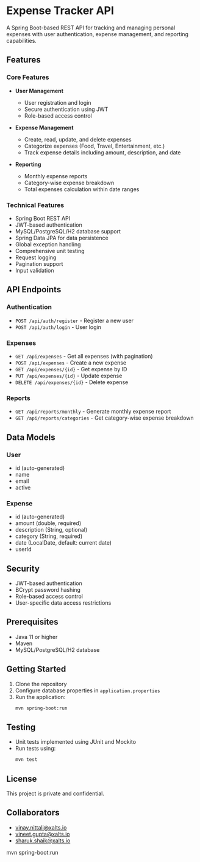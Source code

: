 # Expense Tracker API

A Spring Boot-based REST API for tracking and managing personal expenses with user authentication, expense management, and reporting capabilities.

## Features

### Core Features
- **User Management**
  - User registration and login
  - Secure authentication using JWT
  - Role-based access control

- **Expense Management**
  - Create, read, update, and delete expenses
  - Categorize expenses (Food, Travel, Entertainment, etc.)
  - Track expense details including amount, description, and date

- **Reporting**
  - Monthly expense reports
  - Category-wise expense breakdown
  - Total expenses calculation within date ranges

### Technical Features
- Spring Boot REST API
- JWT-based authentication
- MySQL/PostgreSQL/H2 database support
- Spring Data JPA for data persistence
- Global exception handling
- Comprehensive unit testing
- Request logging
- Pagination support
- Input validation

## API Endpoints

### Authentication
- `POST /api/auth/register` - Register a new user
- `POST /api/auth/login` - User login

### Expenses
- `GET /api/expenses` - Get all expenses (with pagination)
- `POST /api/expenses` - Create a new expense
- `GET /api/expenses/{id}` - Get expense by ID
- `PUT /api/expenses/{id}` - Update expense
- `DELETE /api/expenses/{id}` - Delete expense

### Reports
- `GET /api/reports/monthly` - Generate monthly expense report
- `GET /api/reports/categories` - Get category-wise expense breakdown

## Data Models

### User
- id (auto-generated)
- name
- email
- active

### Expense
- id (auto-generated)
- amount (double, required)
- description (String, optional)
- category (String, required)
- date (LocalDate, default: current date)
- userId

## Security
- JWT-based authentication
- BCrypt password hashing
- Role-based access control
- User-specific data access restrictions

## Prerequisites
- Java 11 or higher
- Maven
- MySQL/PostgreSQL/H2 database

## Getting Started

1. Clone the repository
2. Configure database properties in `application.properties`
3. Run the application:
   ```bash
   mvn spring-boot:run
   ```

## Testing
- Unit tests implemented using JUnit and Mockito
- Run tests using:
  ```bash
  mvn test
  ```

## License
This project is private and confidential.

## Collaborators
- vinay.nittali@xalts.io
- vineet.gupta@xalts.io
- sharuk.shaik@xalts.io

mvn spring-boot:run